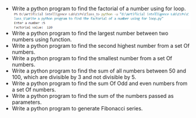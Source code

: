 <ul>
<li>Write a python program to find the factorial of a number using for loop.</li>
<img src="outputs\Fact_output_!.png"/>
<!-- ![screenshot](output/fa.png) -->
<li>Write a python program to find the largest number between two numbers using function.</li>
<li>Write a python program to find the second highest number from a set Of numbers.</li>
<li>Write a python program to find the smallest number from a set Of numbers.</li>
<li>Write a python program to find the sum of all numbers between 50 and 100, which are divisible by 3 and not divisible by 5.</li>
<li>Write a python program to find the sum Of Odd and even numbers from a set Of numbers.</li>
<li>Write a python program to find the sum of the numbers passed as parameters.</li>
<li>Write a python program to generate Fibonacci series.</li>
</ul>
